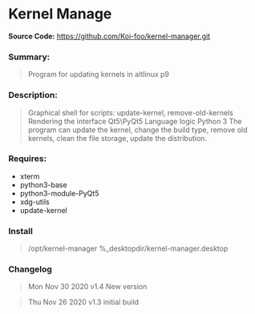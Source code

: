 # Kernel Manage

**Source Code:** https://github.com/Koi-foo/kernel-manager.git

### Summary:
> Program for updating kernels in altlinux p9

### Description:
> Graphical shell for scripts: update-kernel, remove-old-kernels
> Rendering the interface Qt5\PyQt5
> Language logic Python 3
> The program can update the kernel, change the build type, remove old kernels, clean the file storage, update the distribution.

### Requires:
* xterm
* python3-base
* python3-module-PyQt5
* xdg-utils
* update-kernel

### Install
> /opt/kernel-manager
> %_desktopdir/kernel-manager.desktop

### Changelog
> Mon Nov 30 2020 v1.4
> New version

> Thu Nov 26 2020 v1.3
> initial build

